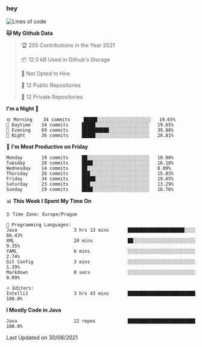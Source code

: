 ### hey

<!--START_SECTION:waka-->
![Lines of code](https://img.shields.io/badge/From%20Hello%20World%20I%27ve%20Written-55696%20lines%20of%20code-blue)

**🐱 My Github Data** 

> 🏆 205 Contributions in the Year 2021
 > 
> 📦 12.0 kB Used in Github's Storage 
 > 
> 🚫 Not Opted to Hire
 > 
> 📜 12 Public Repositories 
 > 
> 🔑 12 Private Repositories  
 > 
**I'm a Night 🦉** 

```text
🌞 Morning    34 commits     █████░░░░░░░░░░░░░░░░░░░░   19.65% 
🌆 Daytime    34 commits     █████░░░░░░░░░░░░░░░░░░░░   19.65% 
🌃 Evening    69 commits     ██████████░░░░░░░░░░░░░░░   39.88% 
🌙 Night      36 commits     █████░░░░░░░░░░░░░░░░░░░░   20.81%

```
📅 **I'm Most Productive on Friday** 

```text
Monday       19 commits     ██░░░░░░░░░░░░░░░░░░░░░░░   10.98% 
Tuesday      28 commits     ████░░░░░░░░░░░░░░░░░░░░░   16.18% 
Wednesday    14 commits     ██░░░░░░░░░░░░░░░░░░░░░░░   8.09% 
Thursday     26 commits     ███░░░░░░░░░░░░░░░░░░░░░░   15.03% 
Friday       34 commits     █████░░░░░░░░░░░░░░░░░░░░   19.65% 
Saturday     23 commits     ███░░░░░░░░░░░░░░░░░░░░░░   13.29% 
Sunday       29 commits     ████░░░░░░░░░░░░░░░░░░░░░   16.76%

```


📊 **This Week I Spent My Time On** 

```text
⌚︎ Time Zone: Europe/Prague

💬 Programming Languages: 
Java                     3 hrs 13 mins       █████████████████████░░░░   86.43% 
XML                      20 mins             ██░░░░░░░░░░░░░░░░░░░░░░░   9.35% 
YAML                     6 mins              ░░░░░░░░░░░░░░░░░░░░░░░░░   2.74% 
Git Config               3 mins              ░░░░░░░░░░░░░░░░░░░░░░░░░   1.39% 
Markdown                 0 secs              ░░░░░░░░░░░░░░░░░░░░░░░░░   0.09%

🔥 Editors: 
IntelliJ                 3 hrs 43 mins       █████████████████████████   100.0%

```

**I Mostly Code in Java** 

```text
Java                     22 repos            █████████████████████████   100.0%

```



 Last Updated on 30/06/2021
<!--END_SECTION:waka-->
